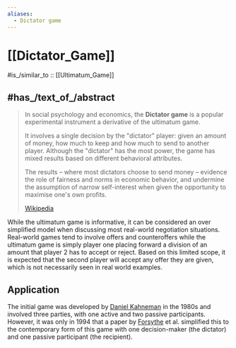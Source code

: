 ```yaml
---
aliases:
  - Dictator game
---
```


# [[Dictator_Game]]  

#is_/similar_to :: [[Ultimatum_Game]] 

## #has_/text_of_/abstract 

> In social psychology and economics, the **Dictator game** is a popular experimental instrument 
> a derivative of the ultimatum game. 
> 
> It involves a single decision by the "dictator" player: 
> given an amount of money, how much to keep and how much to send to another player. 
> Although the "dictator" has the most power, the game has mixed results based on different behavioral attributes. 
> 
> The results – where most dictators choose to send money – 
> evidence the role of fairness and norms in economic behavior, 
> and undermine the assumption of narrow self-interest when given the opportunity to maximise one's own profits.
>
> [Wikipedia](https://en.wikipedia.org/wiki/Dictator%20game)

While the ultimatum game is informative, it can be considered an over simplified model when discussing most real-world negotiation situations. Real-world games tend to involve offers and counteroffers while the ultimatum game is simply player one placing forward a division of an amount that player 2 has to accept or reject. Based on this limited scope, it is expected that the second player will accept any offer they are given, which is not necessarily seen in real world examples. 

## Application

The initial game was developed by [Daniel Kahneman](https://en.wikipedia.org/wiki/Daniel_Kahneman "Daniel Kahneman") in the 1980s and involved three parties, with one active and two passive participants. However, it was only in 1994 that a paper by [Forsythe](https://en.wikipedia.org/wiki/Robert_E._Forsythe "Robert E. Forsythe") et al. simplified this to the contemporary form of this game with one decision-maker (the dictator) and one passive participant (the recipient).

